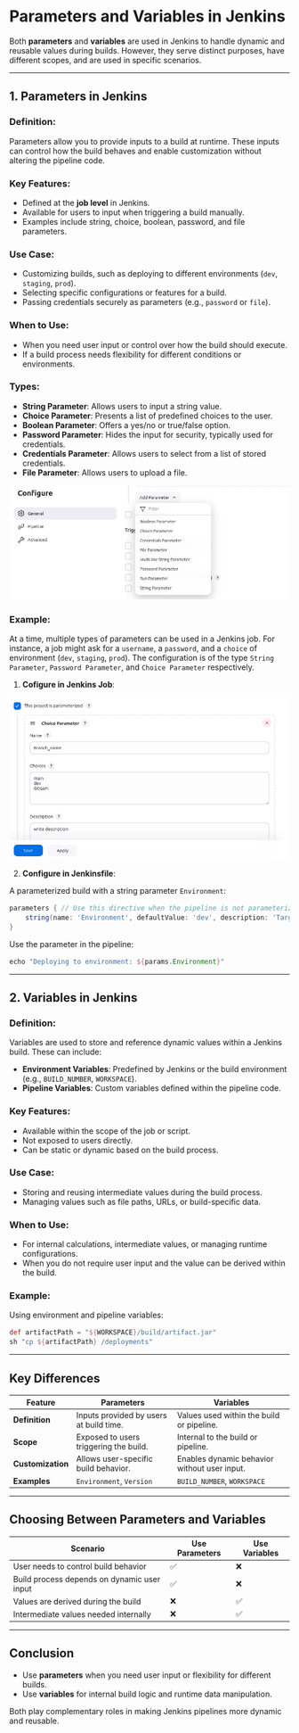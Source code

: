 # Parameters and Variables in Jenkins

Both **parameters** and **variables** are used in Jenkins to handle dynamic and reusable values during builds. However, they serve distinct purposes, have different scopes, and are used in specific scenarios.

---

## **1. Parameters in Jenkins**

### **Definition**:
Parameters allow you to provide inputs to a build at runtime. These inputs can control how the build behaves and enable customization without altering the pipeline code.

### **Key Features**:
- Defined at the **job level** in Jenkins.
- Available for users to input when triggering a build manually.
- Examples include string, choice, boolean, password, and file parameters.

### **Use Case**:
- Customizing builds, such as deploying to different environments (`dev`, `staging`, `prod`).
- Selecting specific configurations or features for a build.
- Passing credentials securely as parameters (e.g., `password` or `file`).

### **When to Use**:
- When you need user input or control over how the build should execute.
- If a build process needs flexibility for different conditions or environments.

### **Types**:
- **String Parameter**: Allows users to input a string value.
- **Choice Parameter**: Presents a list of predefined choices to the user.
- **Boolean Parameter**: Offers a yes/no or true/false option.
- **Password Parameter**: Hides the input for security, typically used for credentials.
- **Credentials Parameter**: Allows users to select from a list of stored credentials.
- **File Parameter**: Allows users to upload a file.

![](./images/Types%20pf%20Parameters.png)



### **Example**:
At a time, multiple types of parameters can be used in a Jenkins job. For instance, a job might ask for a `username`, a `password`, and a `choice` of environment (`dev`, `staging`, `prod`). The configuration is of the type `String Parameter`, `Password Parameter`, and `Choice Parameter` respectively.

1. **Cofigure in Jenkins Job**:

![This project is parameterized](./images/Project%20is%20parameterized.png)

2. **Configure in Jenkinsfile**:

A parameterized build with a string parameter `Environment`:
```groovy
parameters { // Use this directive when the pipeline is not parameterized.
    string(name: 'Environment', defaultValue: 'dev', description: 'Target environment for deployment')
}
```
Use the parameter in the pipeline:
```groovy
echo "Deploying to environment: ${params.Environment}"
```

---

## **2. Variables in Jenkins**

### **Definition**:
Variables are used to store and reference dynamic values within a Jenkins build. These can include:
- **Environment Variables**: Predefined by Jenkins or the build environment (e.g., `BUILD_NUMBER`, `WORKSPACE`).
- **Pipeline Variables**: Custom variables defined within the pipeline code.

### **Key Features**:
- Available within the scope of the job or script.
- Not exposed to users directly.
- Can be static or dynamic based on the build process.

### **Use Case**:
- Storing and reusing intermediate values during the build process.
- Managing values such as file paths, URLs, or build-specific data.

### **When to Use**:
- For internal calculations, intermediate values, or managing runtime configurations.
- When you do not require user input and the value can be derived within the build.

### **Example**:
Using environment and pipeline variables:
```groovy
def artifactPath = "${WORKSPACE}/build/artifact.jar"
sh "cp ${artifactPath} /deployments"
```

---

## **Key Differences**

| Feature               | Parameters                                | Variables                                |
|-----------------------|------------------------------------------|------------------------------------------|
| **Definition**         | Inputs provided by users at build time. | Values used within the build or pipeline. |
| **Scope**              | Exposed to users triggering the build.  | Internal to the build or pipeline.       |
| **Customization**      | Allows user-specific build behavior.     | Enables dynamic behavior without user input. |
| **Examples**           | `Environment`, `Version`                | `BUILD_NUMBER`, `WORKSPACE`              |

---

## **Choosing Between Parameters and Variables**

| Scenario                                     | Use Parameters                | Use Variables                |
|---------------------------------------------|-------------------------------|------------------------------|
| User needs to control build behavior        | ✅                            | ❌                           |
| Build process depends on dynamic user input | ✅                            | ❌                           |
| Values are derived during the build         | ❌                            | ✅                           |
| Intermediate values needed internally       | ❌                            | ✅                           |

---

## **Conclusion**

- Use **parameters** when you need user input or flexibility for different builds.
- Use **variables** for internal build logic and runtime data manipulation.

Both play complementary roles in making Jenkins pipelines more dynamic and reusable.
